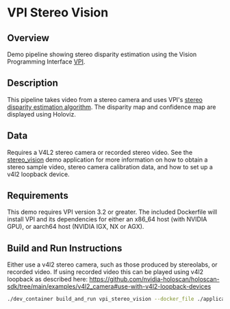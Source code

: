 # VPI Stereo Vision

## Overview

Demo pipeline showing stereo disparity estimation using the
Vision Programming Interface [VPI](https://developer.nvidia.com/embedded/vpi).

## Description

This pipeline takes video from a stereo camera and uses VPI's
[stereo disparity estimation algorithm](https://docs.nvidia.com/vpi/algo_stereo_disparity.html).
The disparity map and confidence map are displayed using Holoviz.

## Data

Requires a V4L2 stereo camera or recorded stereo video. See the [stereo_vision](../stereo_vision/)
demo application for more information on how to obtain a stereo sample video, stereo camera
calibration data, and how to set up a v4l2 loopback device.

## Requirements

This demo requires VPI version 3.2 or greater. The included Dockerfile will install VPI and its
dependencies for either an x86_64 host (with NVIDIA GPU), or aarch64 host (NVIDIA IGX, NX or AGX).

## Build and Run Instructions

Either use a v4l2 stereo camera, such as those produced by stereolabs, or recorded video. If using
recorded video this can be played using v4l2 loopback as described here:
https://github.com/nvidia-holoscan/holoscan-sdk/tree/main/examples/v4l2_camera#use-with-v4l2-loopback-devices


```sh
./dev_container build_and_run vpi_stereo_vision --docker_file ./applications/vpi_stereo_vision/Dockerfile
```
